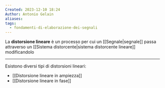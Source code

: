 ```yaml
---
Created: 2023-12-10 18:24
Author: Antonio Gelain
aliases: 
tags:
  - fondamenti-di-elaborazione-dei-segnali
---
```


La **distorsione lineare** è un processo per cui un [[Segnale|segnale]] passa attraverso un [[Sistema distorcente|sistema distorcente lineare]] modificandolo

---

Esistono diversi tipi di distorsioni lineari:
- [[Distorsione lineare in ampiezza]]
- [[Distorsione lineare in fase]]